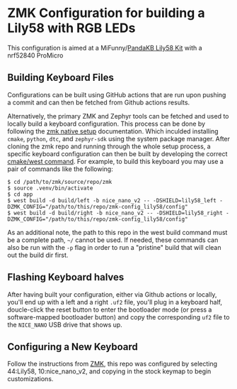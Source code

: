 # ZMK Configuration for building a Lily58 with RGB LEDs

This configuration is aimed at a MiFunny/[PandaKB Lily58 Kit](https://pandakb.com/build-guides/lily58-rgb-mx-build-guide/) with a nrf52840 ProMicro

## Building Keyboard Files
Configurations can be built using GitHub actions that are run upon pushing a commit and can then be fetched from Github actions results.

Alternatively, the primary ZMK and Zephyr tools can be fetched and used to locally build a keyboard configuration. This process can be done by following the [zmk native setup](https://zmk.dev/docs/development/local-toolchain/setup/native) documentation. Which inculded installing `cmake`, `python`, `dtc`, and `zephyr-sdk` using the system package manager. After cloning the zmk repo and running through the whole setup process, a specific keyboard configuration can then be built by developing the correct [cmake/west command](https://zmk.dev/docs/development/local-toolchain/build-flash?build-opts=addonMcu). For example, to build this keyboard you may use a pair of commands like the following:

```
$ cd /path/to/zmk/source/repo/zmk
$ source .venv/bin/activate
$ cd app
$ west build -d build/left -b nice_nano_v2 -- -DSHIELD=lily58_left -DZMK_CONFIG="/path/to/this/repo/zmk-config_lily58/config"
$ west build -d build/right -b nice_nano_v2 -- -DSHIELD=lily58_right -DZMK_CONFIG="/path/to/this/repo/zmk-config_lily58/config"
```

As an additional note, the path to this repo in the west build command must be a complete path, `~/` cannot be used. If needed, these commands can also be run with the `-p` flag in order to run a "pristine" build that will clean out the build dir first.

## Flashing Keyboard halves
After having built your configuration, either via Github actions or locally, you'll end up with a left and a right `.uf2` file, you'll plug in a keyboard half, doucle-click the reset button to enter the bootloader mode (or press a software-mapped bootloader button) and copy the corresponding `uf2` file to the `NICE_NANO` USB drive that shows up.

## Configuring a New Keyboard
Follow the instructions from [ZMK](https://zmk.dev/docs/user-setup), this repo was configured by selecting 44:Lily58, 10:nice_nano_v2, and copying in the stock keymap to begin customizations.


